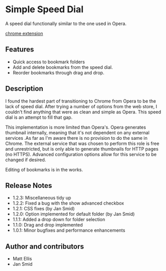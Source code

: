 Simple Speed Dial
==============

A speed dial functionally similar to the one used in Opera.

[chrome extension](https://chrome.google.com/webstore/detail/simple-speed-dial/gpdpldlbafdmhlmcdllcjgoigmpjonfc/details "")


Features
--------------
- Quick access to bookmark folders
- Add and delete bookmarks from the speed dial.
- Reorder bookmarks through drag and drop.


Description
--------------
I found the hardest part of transitioning to Chrome from Opera to be the lack of speed dial. After trying a number of options from the web store, I couldn't find anything that were as clean and simple as Opera. This speed dial is an attempt to fill that gap.

This implementation is more limited than Opera's. Opera generates thumbnail internally, meaning that it's not dependent on any external services .As far as I'm aware there is no provision to do the same in Chrome. The external service that was chosen to perform this role is free and unrestricted, but is only able to generate thumbnails for HTTP pages (no HTTPS). Advanced configuration options allow for this service to be changed if desired.

Editing of bookmarks is in the works.


Release Notes
--------------
- 1.2.3: Miscellaneous tidy up
- 1.2.2: Fixed a bug with the show advanced checkbox
- 1.2.1: CSS fixes (by Jan Smid)
- 1.2.0: Option implemented for default folder (by Jan Smid)
- 1.1.1: Added a drop down for folder selection
- 1.1.0: Drag and drop implemented
- 1.0.1: Minor bugfixes and performance enhancements


Author and contributors
--------------
- Matt Ellis
- Jan Smid
